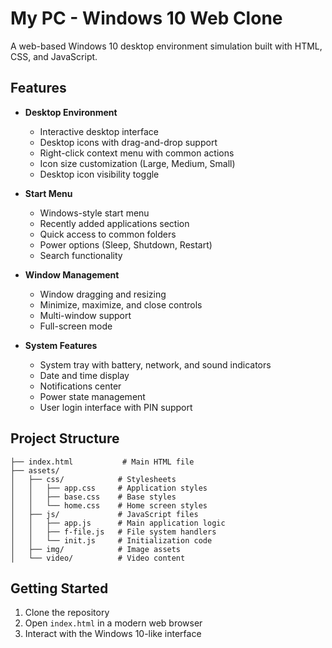 # My PC - Windows 10 Web Clone

A web-based Windows 10 desktop environment simulation built with HTML, CSS, and JavaScript.

## Features

- **Desktop Environment**
  - Interactive desktop interface
  - Desktop icons with drag-and-drop support
  - Right-click context menu with common actions
  - Icon size customization (Large, Medium, Small)
  - Desktop icon visibility toggle

- **Start Menu**
  - Windows-style start menu
  - Recently added applications section
  - Quick access to common folders
  - Power options (Sleep, Shutdown, Restart)
  - Search functionality

- **Window Management**
  - Window dragging and resizing
  - Minimize, maximize, and close controls
  - Multi-window support
  - Full-screen mode

- **System Features**
  - System tray with battery, network, and sound indicators
  - Date and time display
  - Notifications center
  - Power state management
  - User login interface with PIN support

## Project Structure

```
├── index.html           # Main HTML file
├── assets/
│   ├── css/            # Stylesheets
│   │   ├── app.css     # Application styles
│   │   ├── base.css    # Base styles
│   │   └── home.css    # Home screen styles
│   ├── js/             # JavaScript files
│   │   ├── app.js      # Main application logic
│   │   ├── f-file.js   # File system handlers
│   │   └── init.js     # Initialization code
│   ├── img/            # Image assets
│   └── video/          # Video content
```

## Getting Started

1. Clone the repository
2. Open `index.html` in a modern web browser
3. Interact with the Windows 10-like interface

